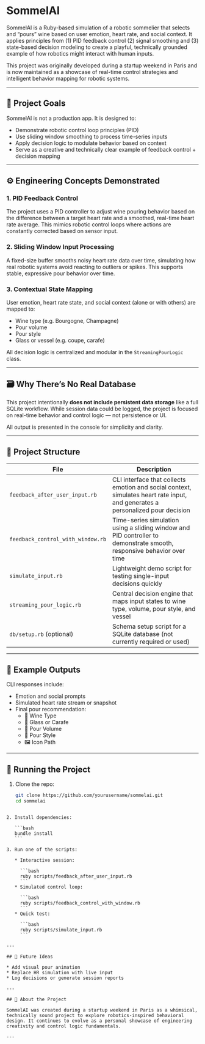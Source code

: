 
# SommelAI

SommelAI is a Ruby-based simulation of a robotic sommelier that selects and “pours” wine based on user emotion, heart rate, and social context. It applies principles from (1) PID feedback control (2) signal smoothing and (3) state-based decision modeling to create a playful, technically grounded example of how robotics might interact with human inputs.

This project was originally developed during a startup weekend in Paris and is now maintained as a showcase of real-time control strategies and intelligent behavior mapping for robotic systems.

---

## 🎯 Project Goals

SommelAI is not a production app. It is designed to:

- Demonstrate robotic control loop principles (PID)
- Use sliding window smoothing to process time-series inputs
- Apply decision logic to modulate behavior based on context
- Serve as a creative and technically clear example of feedback control + decision mapping

---

## ⚙️ Engineering Concepts Demonstrated

### 1. PID Feedback Control
The project uses a PID controller to adjust wine pouring behavior based on the difference between a target heart rate and a smoothed, real-time heart rate average. This mimics robotic control loops where actions are constantly corrected based on sensor input.

### 2. Sliding Window Input Processing
A fixed-size buffer smooths noisy heart rate data over time, simulating how real robotic systems avoid reacting to outliers or spikes. This supports stable, expressive pour behavior over time.

### 3. Contextual State Mapping
User emotion, heart rate state, and social context (alone or with others) are mapped to:
- Wine type (e.g. Bourgogne, Champagne)
- Pour volume
- Pour style
- Glass or vessel (e.g. coupe, carafe)

All decision logic is centralized and modular in the `StreamingPourLogic` class.

---

## 🗃️ Why There’s No Real Database

This project intentionally **does not include persistent data storage** like a full SQLite workflow. While session data could be logged, the project is focused on real-time behavior and control logic — not persistence or UI.

All output is presented in the console for simplicity and clarity.

---

## 📂 Project Structure

| File | Description |
|------|-------------|
| `feedback_after_user_input.rb` | CLI interface that collects emotion and social context, simulates heart rate input, and generates a personalized pour decision |
| `feedback_control_with_window.rb` | Time-series simulation using a sliding window and PID controller to demonstrate smooth, responsive behavior over time |
| `simulate_input.rb` | Lightweight demo script for testing single-input decisions quickly |
| `streaming_pour_logic.rb` | Central decision engine that maps input states to wine type, volume, pour style, and vessel |
| `db/setup.rb` (optional) | Schema setup script for a SQLite database (not currently required or used) |

---

## 🧪 Example Outputs

CLI responses include:
- Emotion and social prompts
- Simulated heart rate stream or snapshot
- Final pour recommendation:
  - 🥂 Wine Type
  - 🍷 Glass or Carafe
  - 📏 Pour Volume
  - 🎨 Pour Style
  - 🖼️ Icon Path

---

## 🚀 Running the Project

1. Clone the repo:
   ```bash
   git clone https://github.com/yourusername/sommelai.git
   cd sommelai
````

2. Install dependencies:

   ```bash
   bundle install
   ```

3. Run one of the scripts:

   * Interactive session:

     ```bash
     ruby scripts/feedback_after_user_input.rb
     ```
   * Simulated control loop:

     ```bash
     ruby scripts/feedback_control_with_window.rb
     ```
   * Quick test:

     ```bash
     ruby scripts/simulate_input.rb
     ```

---

## 🧠 Future Ideas

* Add visual pour animation
* Replace HR simulation with live input
* Log decisions or generate session reports

---

## 🥂 About the Project

SommelAI was created during a startup weekend in Paris as a whimsical, technically sound project to explore robotics-inspired behavioral design. It continues to evolve as a personal showcase of engineering creativity and control logic fundamentals.

---